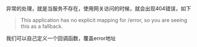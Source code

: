 异常的处理，就是当服务不存在，使用网关访问的时候，就会出现404错误，如下
> This application has no explicit mapping for /error, so you are seeing this as a fallback.

我们可以自己定义一个回调函数，覆盖error地址
